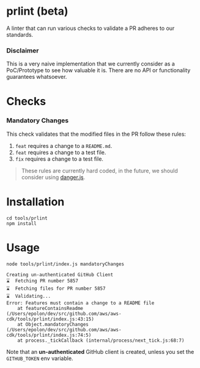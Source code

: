 # prlint (beta)

A linter that can run various checks to validate a PR adheres to our standards. 

### Disclaimer

This is a very naive implementation that we currently consider as a PoC/Prototype to see how valuable it is. There are no API or functionality guarantees whatsoever.

# Checks

### Mandatory Changes

This check validates that the modified files in the PR follow these rules:

1. `feat` requires a change to a `README.md`.
2. `feat` requires a change to a test file.
3. `fix` requires a change to a test file.

> These rules are currently hard coded, in the future, we should consider using [danger.js](https://danger.systems/js/).

# Installation

```console
cd tools/prlint
npm install
```

# Usage

```console
node tools/prlint/index.js mandatoryChanges

Creating un-authenticated GitHub Client
⌛  Fetching PR number 5857
⌛  Fetching files for PR number 5857
⌛  Validating...
Error: Features must contain a change to a README file
    at featureContainsReadme (/Users/epolon/dev/src/github.com/aws/aws-cdk/tools/prlint/index.js:43:15)
    at Object.mandatoryChanges (/Users/epolon/dev/src/github.com/aws/aws-cdk/tools/prlint/index.js:74:5)
    at process._tickCallback (internal/process/next_tick.js:68:7)
```

Note that an **un-authenticated** GitHub client is created, unless you set the `GITHUB_TOKEN` env variable.
